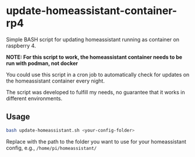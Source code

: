 # update-homeassistant-container-rp4

Simple BASH script for updating homeassistant running as container on raspberry 4.

**NOTE: For this script to work, the homeassistant container needs to be run with podman, not docker**

You could use this script in a cron job to automatically check for updates on the homeassistant container every night.

The script was developed to fulfill my needs, no guarantee that it works in different environments.

## Usage

```bash
bash update-homeassistant.sh <your-config-folder>
```
Replace <your-config-folder> with the path to the folder you want to use for your homeassistant config, e.g., `/home/pi/homeassistant/`
